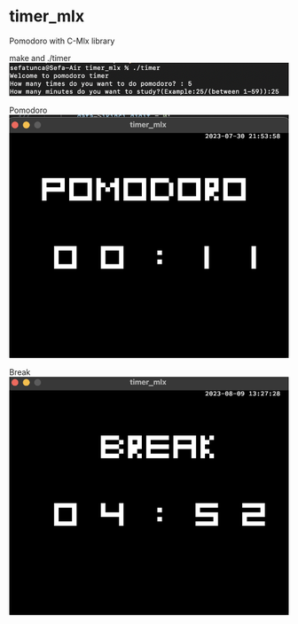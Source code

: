 # timer_mlx
Pomodoro with C-Mlx library

make and ./timer
<br>
<img src="./photos/ss1.png"/>

Pomodoro
<br>
<img src="./photos/pomodoro.png"/>

Break
<br>
<img src="./photos/ss2.png"/>